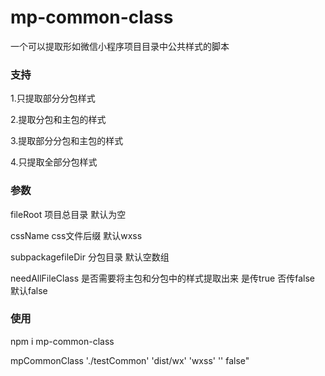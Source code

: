 # mp-common-class
一个可以提取形如微信小程序项目目录中公共样式的脚本

### 支持
1.只提取部分分包样式 

2.提取分包和主包的样式 

3.提取部分分包和主包的样式 

4.只提取全部分包样式 

### 参数

fileRoot 项目总目录 默认为空

cssName css文件后缀 默认wxss

subpackagefileDir 分包目录 默认空数组

needAllFileClass 是否需要将主包和分包中的样式提取出来 是传true 否传false 默认false

### 使用

npm i mp-common-class

mpCommonClass './testCommon' 'dist/wx' 'wxss' '' false"
